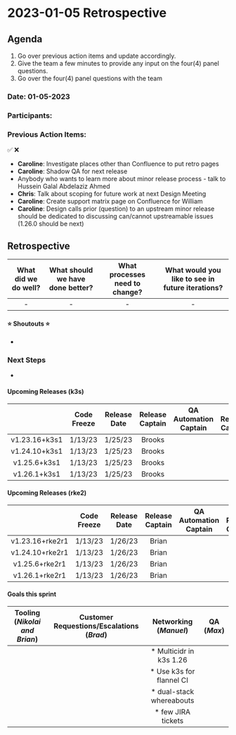 # 2023-01-05 Retrospective

## Agenda

1. Go over previous action items and update accordingly. 
2. Give the team a few minutes to provide any input on the four(4) panel questions.
3. Go over the four(4) panel questions with the team

### Date: 01-05-2023
### Participants:


### Previous Action Items:
✅ ❌

- **Caroline**: Investigate places other than Confluence to put retro pages
- **Caroline**: Shadow QA for next release
- Anybody who wants to learn more about minor release process - talk to Hussein Galal Abdelaziz Ahmed 
- **Chris**: Talk about scoping for future work at next Design Meeting
- **Caroline**: Create support matrix page on Confluence for William
- **Caroline**: Design calls prior (question) to an upstream minor release should be dedicated to discussing can/cannot upstreamable issues (1.26.0 should be next)


## Retrospective

| What did we do well? | What should we have done better? | What processes need to change? | What would you like to see in future iterations? |
|:--------------------:|:--------------------------------:|:------------------------------:|:------------------------------------------------:|
| -                    | -                                | -                              | -                                                |


#### ⭐️ Shoutouts ⭐️
- 

### Next Steps

- 


#### Upcoming Releases (k3s)

|               | Code Freeze | Release Date | Release Captain | QA Automation Captain | QA Release Captain |
|:-------------:|:-----------:|:------------:|:---------------:|:---------------------:|:------------------:|
| v1.23.16+k3s1 | 1/13/23     |  1/25/23     |  Brooks         |                       |                    |
| v1.24.10+k3s1 | 1/13/23     |  1/25/23     |  Brooks         |                       |                    |
| v1.25.6+k3s1  | 1/13/23     |  1/25/23     |  Brooks         |                       |                    |
| v1.26.1+k3s1  | 1/13/23     |  1/25/23     |  Brooks         |                       |                    |


#### Upcoming Releases (rke2)

|               | Code Freeze | Release Date | Release Captain | QA Automation Captain | QA Release Captain |
|:-------------:|:-----------:|:------------:|:---------------:|:---------------------:|:------------------:|
| v1.23.16+rke2r1 | 1/13/23   |  1/26/23     |  Brian          |                       |                    |
| v1.24.10+rke2r1 | 1/13/23   |  1/26/23     |  Brian          |                       |                    |
| v1.25.6+rke2r1  | 1/13/23   |  1/26/23     |  Brian          |                       |                    |
| v1.26.1+rke2r1  | 1/13/23   |  1/26/23     |  Brian          |                       |                    |


#### Goals this sprint

| Tooling (*Nikolai and Brian*) | Customer Requestions/Escalations (*Brad*) | Networking (*Manuel*)     | QA (*Max*)|
|:-----------------------------:|:-----------------------------------------:|:-------------------------:|:---------:|
|                               |                                           | * Multicidr in k3s 1.26   |           |
|                               |                                           | * Use k3s for flannel CI  |           |
|                               |                                           | * dual-stack whereabouts  |           |
|                               |                                           | * few JIRA tickets        |           |
